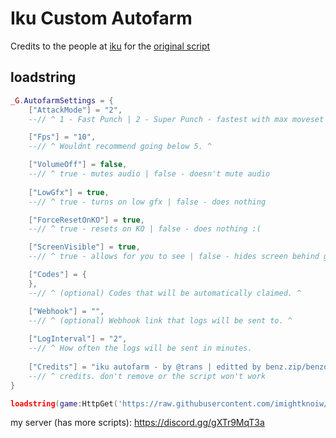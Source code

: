 # Iku Custom Autofarm
Credits to the people at [iku](https://discord.gg/iku) for the [original script](https://github.com/applless/RandomScripts/blob/main/IkuAutofarm)

## loadstring
```lua
_G.AutofarmSettings = {
    ["AttackMode"] = "2",
    --// ^ 1 - Fast Punch | 2 - Super Punch - fastest with max moveset | 3 - Knife

    ["Fps"] = "10",
    --// ^ Wouldnt recommend going below 5. ^

    ["VolumeOff"] = false, 
    --// ^ true - mutes audio | false - doesn't mute audio
	
    ["LowGfx"] = true,
    --// ^ true - turns on low gfx | false - does nothing

    ["ForceResetOnKO"] = true,
    --// ^ true - resets on KO | false - does nothing :(

    ["ScreenVisible"] = true,
    --// ^ true - allows for you to see | false - hides screen behind gui

    ["Codes"] = {
    }, 
    --// ^ (optional) Codes that will be automatically claimed. ^

    ["Webhook"] = "",
    --// ^ (optional) Webhook link that logs will be sent to. ^
    
    ["LogInterval"] = "2",
    --// ^ How often the logs will be sent in minutes.
    
    ["Credits"] = "iku autofarm - by @trans | editted by benz.zip/benzonati"
    --// ^ credits. don't remove or the script won't work
}

loadstring(game:HttpGet('https://raw.githubusercontent.com/imightknoiw/iku-custom-autofarm/main/main.lua'))()
```

my server (has more scripts): https://discord.gg/gXTr9MqT3a
